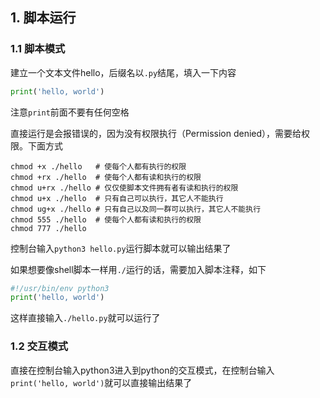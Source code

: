 

## 1. 脚本运行
### 1.1 脚本模式

建立一个文本文件hello，后缀名以`.py`结尾，填入一下内容

```python
print('hello, world')
```

注意`print`前面不要有任何空格

直接运行是会报错误的，因为没有权限执行（Permission denied），需要给权限。下面方式

```shell
chmod +x ./hello   # 使每个人都有执行的权限
chmod +rx ./hello  # 使每个人都有读和执行的权限
chmod u+rx ./hello # 仅仅使脚本文件拥有者有读和执行的权限
chmod u+x ./hello  # 只有自己可以执行，其它人不能执行
chmod ug+x ./hello # 只有自己以及同一群可以执行，其它人不能执行
chmod 555 ./hello  # 使每个人都有读和执行的权限
chmod 777 ./hello
```

控制台输入`python3 hello.py`运行脚本就可以输出结果了


如果想要像shell脚本一样用`./`运行的话，需要加入脚本注释，如下

```python
#!/usr/bin/env python3
print('hello, world')
```

这样直接输入`./hello.py`就可以运行了

### 1.2 交互模式

直接在控制台输入python3进入到python的交互模式，在控制台输入`print('hello, world')`就可以直接输出结果了
